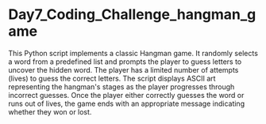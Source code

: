 # Day7_Coding_Challenge_hangman_game 
This Python script implements a classic Hangman game. It randomly selects a word from a predefined list and prompts the player to guess letters to uncover the hidden word. The player has a limited number of attempts (lives) to guess the correct letters. The script displays ASCII art representing the hangman's stages as the player progresses through incorrect guesses. Once the player either correctly guesses the word or runs out of lives, the game ends with an appropriate message indicating whether they won or lost.

